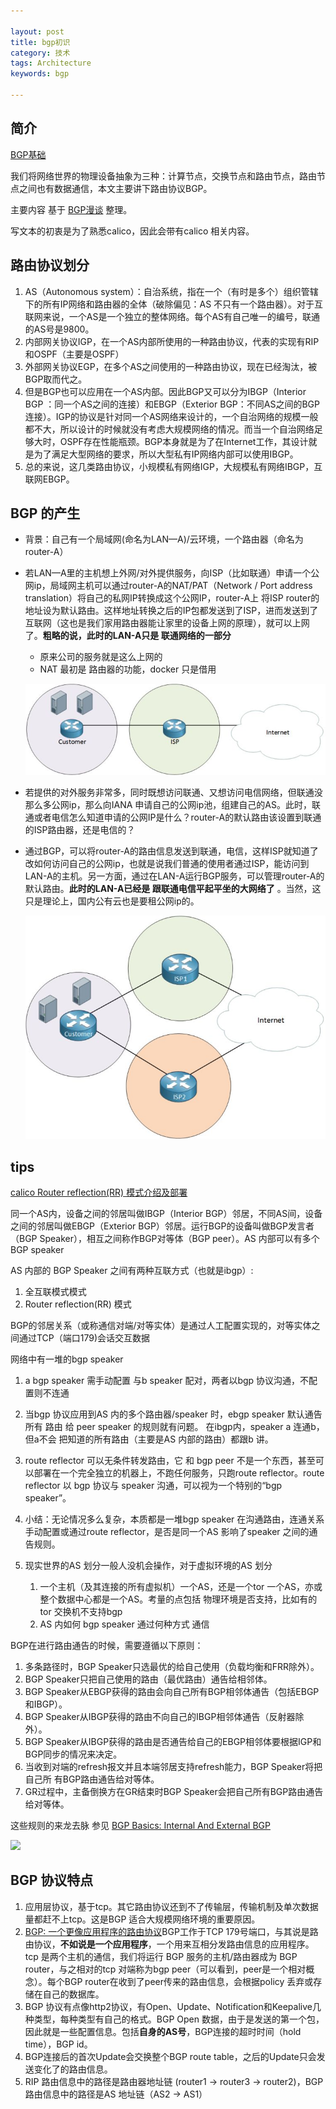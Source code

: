 ```yaml
---

layout: post
title: bgp初识
category: 技术
tags: Architecture
keywords: bgp

---
```


## 简介

[BGP基础](http://www.h3c.com.cn/MiniSite/Technology_Circle/Net_Reptile/The_Tthree/Home/Catalog/201010/696842_97665_0.htm)

我们将网络世界的物理设备抽象为三种：计算节点，交换节点和路由节点，路由节点之间也有数据通信，本文主要讲下路由协议BGP。

主要内容 基于 [BGP漫谈](https://zhuanlan.zhihu.com/p/25433049) 整理。

写文本的初衷是为了熟悉calico，因此会带有calico 相关内容。

## 路由协议划分

1. AS（Autonomous system）：自治系统，指在一个（有时是多个）组织管辖下的所有IP网络和路由器的全体（破除偏见：AS 不只有一个路由器）。对于互联网来说，一个AS是一个独立的整体网络。每个AS有自己唯一的编号，联通的AS号是9800。
2. 内部网关协议IGP，在一个AS内部所使用的一种路由协议，代表的实现有RIP和OSPF（主要是OSPF）
3. 外部网关协议EGP，在多个AS之间使用的一种路由协议，现在已经淘汰，被BGP取而代之。
4. 但是BGP也可以应用在一个AS内部。因此BGP又可以分为IBGP（Interior BGP ：同一个AS之间的连接）和EBGP（Exterior BGP：不同AS之间的BGP连接）。IGP的协议是针对同一个AS网络来设计的，一个自治网络的规模一般都不大，所以设计的时候就没有考虑大规模网络的情况。而当一个自治网络足够大时，OSPF存在性能瓶颈。BGP本身就是为了在Internet工作，其设计就是为了满足大型网络的要求，所以大型私有IP网络内部可以使用IBGP。
5. 总的来说，这几类路由协议，小规模私有网络IGP，大规模私有网络IBGP，互联网EBGP。

## BGP 的产生

* 背景：自己有一个局域网(命名为LAN—A)/云环境，一个路由器（命名为router-A）
* 若LAN—A里的主机想上外网/对外提供服务，向ISP（比如联通）申请一个公网ip，局域网主机可以通过router-A的NAT/PAT（Network / Port address translation）将自己的私网IP转换成这个公网IP，router-A上 将ISP router的地址设为默认路由。这样地址转换之后的IP包都发送到了ISP，进而发送到了互联网（这也是我们家用路由器能让家里的设备上网的原理），就可以上网了。**粗略的说，此时的LAN-A只是 联通网络的一部分**

	* 原来公司的服务就是这么上网的
	* NAT 最初是 路由器的功能，docker 只是借用

	![](/public/upload/architecture/bgp_1.jpg)
	
* 若提供的对外服务非常多，同时既想访问联通、又想访问电信网络，但联通没那么多公网ip，那么向IANA 申请自己的公网ip池，组建自己的AS。此时，联通或者电信怎么知道申请的公网IP是什么？router-A的默认路由该设置到联通的ISP路由器，还是电信的？
* 通过BGP，可以将router-A的路由信息发送到联通，电信，这样ISP就知道了改如何访问自己的公网ip，也就是说我们普通的使用者通过ISP，能访问到LAN-A的主机。另一方面，通过在LAN-A运行BGP服务，可以管理router-A的默认路由。**此时的LAN-A已经是 跟联通电信平起平坐的大网络了** 。当然，这只是理论上，国内公有云也是要租公网ip的。

	![](/public/upload/architecture/bgp_2.jpg)
	
## tips

[calico Router reflection(RR) 模式介绍及部署](https://www.yangcs.net/posts/calico-rr/)


同一个AS内，设备之间的邻居叫做IBGP（Interior BGP）邻居，不同AS间，设备之间的邻居叫做EBGP（Exterior BGP）邻居。运行BGP的设备叫做BGP发言者（BGP Speaker），相互之间称作BGP对等体（BGP peer）。AS 内部可以有多个 BGP speaker

AS 内部的 BGP Speaker 之间有两种互联方式（也就是ibgp）:

1. 全互联模式模式
2. Router reflection(RR) 模式

BGP的邻居关系（或称通信对端/对等实体）是通过人工配置实现的，对等实体之间通过TCP（端口179)会话交互数据

网络中有一堆的bgp speaker

1. a bgp speaker 需手动配置 与b speaker 配对，两者以bgp 协议沟通，不配置则不连通
2. 当bgp 协议应用到AS 内的多个路由器/speaker 时，ebgp speaker 默认通告所有 路由 给 peer speaker 的规则就有问题。 在ibgp内，speaker a 连通b，但a不会 把知道的所有路由（主要是AS 内部的路由）都跟b 讲。
3. route reflector 可以无条件转发路由，它 和 bgp peer 不是一个东西，甚至可以部署在一个完全独立的机器上，不跑任何服务，只跑route reflector。route reflector 以 bgp 协议与 speaker 沟通，可以视为一个特别的“bgp speaker”。
4. 小结：无论情况多么复杂，本质都是一堆bgp speaker 在沟通路由，连通关系手动配置或通过route reflector，是否是同一个AS 影响了speaker 之间的通告规则。
5. 现实世界的AS 划分一般人没机会操作，对于虚拟环境的AS 划分

	1. 一个主机（及其连接的所有虚拟机）一个AS，还是一个tor 一个AS，亦或整个数据中心都是一个AS。考量的点包括 物理环境是否支持，比如有的tor 交换机不支持bgp
	2. AS 内如何 bgp speaker 通过何种方式 通信


BGP在进行路由通告的时候，需要遵循以下原则：

1. 多条路径时，BGP Speaker只选最优的给自己使用（负载均衡和FRR除外）。
2. BGP Speaker只把自己使用的路由（最优路由）通告给相邻体。
3. BGP Speaker从EBGP获得的路由会向自己所有BGP相邻体通告（包括EBGP和IBGP）。
4. BGP Speaker从IBGP获得的路由不向自己的IBGP相邻体通告（反射器除外）。
5. BGP Speaker从IBGP获得的路由是否通告给自己的EBGP相邻体要根据IGP和BGP同步的情况来决定。
6. 当收到对端的refresh报文并且本端邻居支持refresh能力，BGP Speaker将把自己所 有BGP路由通告给对等体。
7. GR过程中，主备倒换方在GR结束时BGP Speaker会把自己所有BGP路由通告给对等体。

这些规则的来龙去脉 参见 [BGP Basics: Internal And External BGP](https://www.networkcomputing.com/data-centers/bgp-basics-internal-and-external-bgp/1830126875)

![](/public/upload/architecture/bgp_3.jpeg)


## BGP 协议特点

1. 应用层协议，基于tcp。其它路由协议还到不了传输层，传输机制及单次数据量都赶不上tcp。这是BGP 适合大规模网络环境的重要原因。
2. [BGP: 一个更像应用程序的路由协议](https://zhuanlan.zhihu.com/p/22031402)BGP工作于TCP 179号端口，与其说是路由协议，**不如说是一个应用程序**，一个用来互相分发路由信息的应用程序。tcp 是两个主机的通信，我们将运行 BGP 服务的主机/路由器成为 BGP router，与之相对的tcp 对端称为bgp peer（可以看到，peer是一个相对概念）。每个BGP router在收到了peer传来的路由信息，会根据policy 丢弃或存储在自己的数据库。
3. BGP 协议有点像http2协议，有Open、Update、Notification和Keepalive几种类型，每种类型有自己的格式。BGP Open 数据，由于是发送的第一个包，因此就是一些配置信息。包括**自身的AS号**，BGP连接的超时时间（hold time），BGP id。
4. BGP连接后的首次Update会交换整个BGP route table，之后的Update只会发送变化了的路由信息。
5. RIP 路由信息中的路径是路由器地址链 (router1 -> router3 -> router2)，BGP 路由信息中的路径是AS 地址链（AS2 -> AS1）
